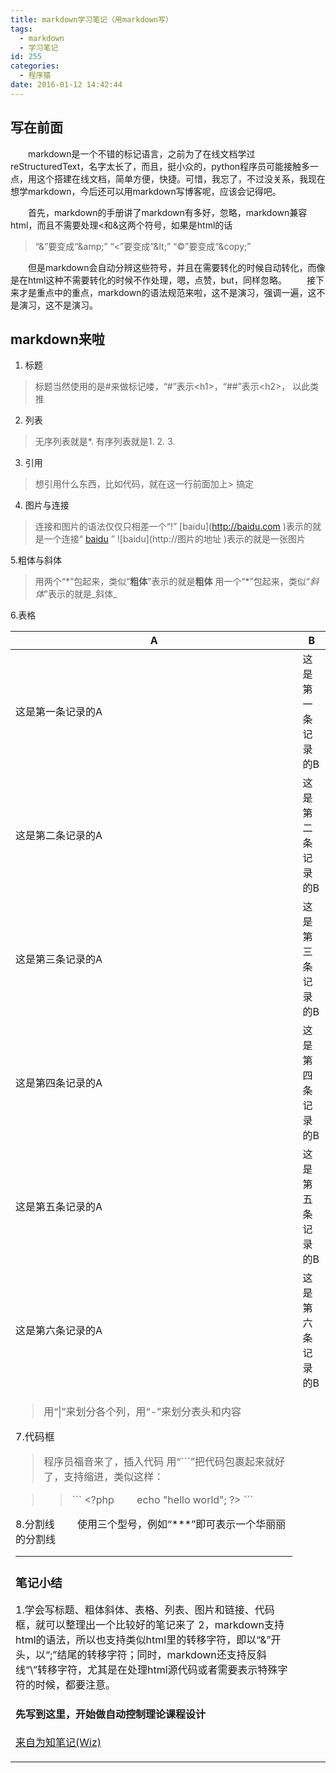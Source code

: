 ```yaml
---
title: markdown学习笔记（用markdown写）
tags:
  - markdown
  - 学习笔记
id: 255
categories:
  - 程序猿
date: 2016-01-12 14:42:44
---
```


## 写在前面

&emsp;&emsp;markdown是一个不错的标记语言，之前为了在线文档学过reStructuredText，名字太长了，而且，挺小众的，python程序员可能接触多一点，用这个搭建在线文档，简单方便，快捷。可惜，我忘了，不过没关系，我现在想学markdown，今后还可以用markdown写博客呢，应该会记得吧。

<!--more-->
&emsp;&emsp;首先，markdown的手册讲了markdown有多好，忽略，markdown兼容html，而且不需要处理&lt;和&amp;这两个符号，如果是html的话

> “&amp;”要变成“&amp;amp;”
> “&lt;”要变成“&amp;lt;”
> “©”要变成“&amp;copy;”

&emsp;&emsp;但是markdown会自动分辨这些符号，并且在需要转化的时候自动转化，而像是在html这种不需要转化的时候不作处理，嗯，点赞，but，同样忽略。
&emsp;&emsp;接下来才是重点中的重点，markdown的语法规范来啦，这不是演习，强调一遍，这不是演习，这不是演习。

## markdown来啦

1. 标题
> 标题当然使用的是#来做标记喽，“#”表示&lt;h1&gt;，“##”表示&lt;h2&gt;，
> 以此类推

2. 列表
> 无序列表就是*.
> 有序列表就是1\. 2\. 3.

3. 引用
> 想引用什么东西，比如代码，就在这一行前面加上&gt;
> 搞定

4. 图片与连接
> 连接和图片的语法仅仅只相差一个“!”
> \[baidu\](http://baidu.com )表示的就是一个连接“ [baidu](http://baidu.com/) ”
> \!\[baidu\](http://图片的地址 )表示的就是一张图片

5.粗体与斜体
> 用两个“\*”包起来，类似“**粗体**”表示的就是**粗体**
> 用一个“\*”包起来，类似“*斜体*”表示的就是_斜体_

6.表格
<table><thead><tr><th>A</th><th>B</th></tr></thead><tbody><tr><td>这是第一条记录的A</td><td>这是第一条记录的B</td></tr><tr><td>这是第二条记录的A</td><td>这是第二条记录的B</td></tr><tr><td>这是第三条记录的A</td><td>这是第三条记录的B</td></tr><tr><td>这是第四条记录的A</td><td>这是第四条记录的B</td></tr><tr><td>这是第五条记录的A</td><td>这是第五条记录的B</td></tr><tr><td>这是第六条记录的A</td><td>这是第六条记录的B</td></tr><tr><td>

> 用“\|”来划分各个列，用“-”来划分表头和内容

7.代码框
> 程序员福音来了，插入代码
> 用“```”把代码包裹起来就好了，支持缩进，类似这样：

> > \`\`\`
> > &lt;?php
> > &emsp;&emsp;echo&nbsp;"hello&nbsp;world";
> > ?&gt;
> > \`\`\`

8.分割线
&emsp;&emsp;使用三个型号，例如“\*\*\*”即可表示一个华丽丽的分割线

* * *

### 笔记小结

1.学会写标题、粗体斜体、表格、列表、图片和链接、代码框，就可以整理出一个比较好的笔记来了
2，markdown支持html的语法，所以也支持类似html里的转移字符，即以“&amp;”开头，以“;”结尾的转移字符；同时，markdown还支持反斜线“\”转移字符，尤其是在处理html源代码或者需要表示特殊字符的时候，都要注意。

#### 先写到这里，开始做**自动控制理论课程设计**

[来自为知笔记(Wiz)](http://www.wiz.cn/i/d15372b9 "来自为知笔记(Wiz)")